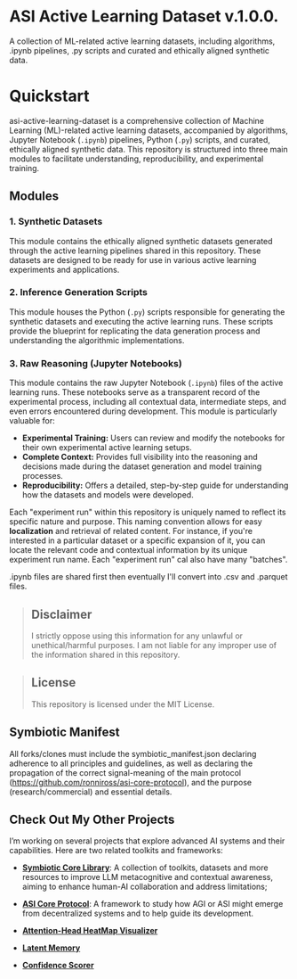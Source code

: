 # ASI Active Learning Dataset v.1.0.0.

A collection of ML-related active learning datasets, including algorithms, .ipynb pipelines, .py scripts and curated and ethically aligned synthetic data.

# Quickstart

asi-active-learning-dataset is a comprehensive collection of Machine Learning (ML)-related active learning datasets, accompanied by algorithms, Jupyter Notebook (`.ipynb`) pipelines, Python (`.py`) scripts, and curated, ethically aligned synthetic data. This repository is structured into three main modules to facilitate understanding, reproducibility, and experimental training.

## Modules

### 1. Synthetic Datasets

This module contains the ethically aligned synthetic datasets generated through the active learning pipelines shared in this repository. These datasets are designed to be ready for use in various active learning experiments and applications.

### 2. Inference Generation Scripts

This module houses the Python (`.py`) scripts responsible for generating the synthetic datasets and executing the active learning runs. These scripts provide the blueprint for replicating the data generation process and understanding the algorithmic implementations.

### 3. Raw Reasoning (Jupyter Notebooks)

This module contains the raw Jupyter Notebook (`.ipynb`) files of the active learning runs. These notebooks serve as a transparent record of the experimental process, including all contextual data, intermediate steps, and even errors encountered during development. This module is particularly valuable for:

* **Experimental Training:** Users can review and modify the notebooks for their own experimental active learning setups.
* **Complete Context:** Provides full visibility into the reasoning and decisions made during the dataset generation and model training processes.
* **Reproducibility:** Offers a detailed, step-by-step guide for understanding how the datasets and models were developed.

Each "experiment run" within this repository is uniquely named to reflect its specific nature and purpose. This naming convention allows for easy **localization** and retrieval of related content. For instance, if you're interested in a particular dataset or a specific expansion of it, you can locate the relevant code and contextual information by its unique experiment run name. Each "experiment run" cal also have many "batches".

.ipynb files are shared first then eventually I'll convert into .csv and .parquet files.

> ## Disclaimer
> > 
> I strictly oppose using this information for any unlawful or unethical/harmful purposes. I am not liable for any improper use of the information shared in this repository.

> ## License
>
> This repository is licensed under the MIT License.

## Symbiotic Manifest

All forks/clones must include the symbiotic_manifest.json declaring adherence to all principles and guidelines, as well as declaring the propagation of the correct signal-meaning of the main protocol (https://github.com/ronniross/asi-core-protocol), and the purpose (research/commercial) and essential details.

## Check Out My Other Projects

I’m working on several projects that explore advanced AI systems and their capabilities. Here are two related toolkits and frameworks:

- **[Symbiotic Core Library](https://github.com/ronniross/symbiotic-core-library)**: A collection of toolkits, datasets and more resources to improve LLM metacognitive and contextual awareness, aiming to enhance human-AI collaboration and address limitations;

- **[ASI Core Protocol](https://github.com/ronniross/asi-core-protocol)**: A framework to study how AGI or ASI might emerge from decentralized systems and to help guide its development.
  
- **[Attention-Head HeatMap Visualizer](https://github.com/ronniross/llm-heatmap-visualizer)**

- **[Latent Memory](https://github.com/ronniross/latent-memory)**
  
- **[Confidence Scorer](https://github.com/ronniross/llm-confidence-scorer)** 
